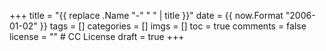 +++
title = "{{ replace .Name "-" " " | title }}"
date = {{ now.Format "2006-01-02" }}
tags = []
categories = []
imgs = []
toc = true
comments = false
license = ""  # CC License
draft = true
+++

